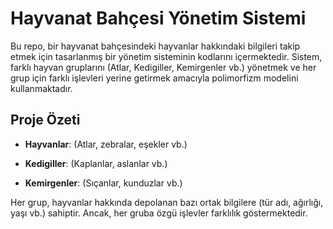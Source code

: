 # Hayvanat Bahçesi Yönetim Sistemi

Bu repo, bir hayvanat bahçesindeki hayvanlar hakkındaki bilgileri takip etmek için tasarlanmış bir yönetim sisteminin kodlarını içermektedir. Sistem, farklı hayvan gruplarını (Atlar, Kedigiller, Kemirgenler vb.) yönetmek ve her grup için farklı işlevleri yerine getirmek amacıyla polimorfizm modelini kullanmaktadır.

## Proje Özeti

- **Hayvanlar**: (Atlar, zebralar, eşekler vb.)
  
- **Kedigiller**: (Kaplanlar, aslanlar vb.)
  
- **Kemirgenler**: (Sıçanlar, kunduzlar vb.)

Her grup, hayvanlar hakkında depolanan bazı ortak bilgilere (tür adı, ağırlığı, yaşı vb.) sahiptir. Ancak, her gruba özgü işlevler farklılık göstermektedir.
